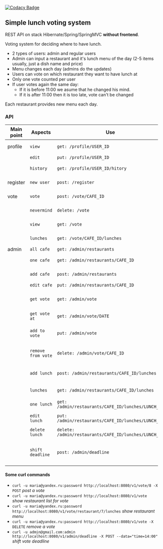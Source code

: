 [![Codacy Badge](https://api.codacy.com/project/badge/Grade/cfa1ceff322a4b9391889256a906defe)](https://www.codacy.com/app/nameless-cat/votemeal?utm_source=github.com&amp;utm_medium=referral&amp;utm_content=nameless-cat/votemeal&amp;utm_campaign=Badge_Grade)

## Simple lunch voting system

REST API on stack Hibernate/Spring/SpringMVC **without frontend**.

Voting system for deciding where to have lunch.

 * 2 types of users: admin and regular users
 * Admin can input a restaurant and it's lunch menu of the day (2-5 items usually, just a dish name and price)
 * Menu changes each day (admins do the updates)
 * Users can vote on which restaurant they want to have lunch at
 * Only one vote counted per user
 * If user votes again the same day:
    - If it is before 11:00 we asume that he changed his mind.
    - If it is after 11:00 then it is too late, vote can't be changed

Each restaurant provides new menu each day.

### API

| Main point | Aspects | Use | Explanation |
|------------|---------|---------|-------------|
| profile    | `view`  | `get: /profile/USER_ID` | *Access user profile* |
|            | `edit`  | `put: /profile/USER_ID` | *...and edit*|
|            | `history` | `get: /profile/USER_ID/hitory`| *Shows user vote history*|
| register   | `new user` | `post: /register` | *Register new user* |
| vote       | `vote` | `post: /vote/CAFE_ID` | *Voting for cafe with id* |
|            | `nevermind` | `delete: /vote` | *Remove vote* |
|            | `view`  | `get: /vote` | *Get cafe list for today* |
|            | `lunches` | `get: /vote/CAFE_ID/lunches` | *Get lunch list for cafe* |
| admin      | `all cafe` | `get: /admin/restaurants` | *Get all cafe* |
|            | `one cafe` | `get: /admin/restaurants/CAFE_ID` | *Get one cafe* |
|            | `add cafe` | `post: /admin/restaurants` | *Create new cafe* |
|            | `edit cafe`| `put: /admin/restaurants/CAFE_ID` | *Edit cafe* |
|            | `get vote` | `get: /admin/vote` | *Show vote list for today* |
|            | `get vote at`| `get: /admin/vote/DATE` | *Show vote list at date* |
|            | `add to vote`| `put: /admin/vote` | *Adding cafe list to vote for today* |
|            | `remove from vote` | `delete: /admin/vote/CAFE_ID` | *Removing cafe from vote* |
|            | `add lunch` | `post: /admin/restaurants/CAFE_ID/lunches` | *Add lunch to cafe menu* |
|            | `lunches` | `get: /admin/restaurants/CAFE_ID/lunches` | *Show cafe menu* |
|            | `one lunch` | `get: /admin/restaurants/CAFE_ID/lunches/LUNCH_ID`| *Show one menu row* |
|            | `edit lunch`| `put: /admin/restaurants/CAFE_ID/lunches/LUNCH_ID`| *Edit one menu row* |
|            | `delete lunch` | `delete: /admin/restaurants/CAFE_ID/lunches/LUNCH_ID` | *Delete one menu row* |
|            | `shift deadline` | `post: /admin/deadline` | *Change current vote deadline time* |

#### Some curl commands

- `curl -u maria@yandex.ru:password http://localhost:8080/v1/vote/8 -X POST` 								*post a vote*
- `curl -u maria@yandex.ru:password http://localhost:8080/v1/vote` 											*show restaurant list for vote*
- `curl -u maria@yandex.ru:password http://localhost:8080/v1/vote/restaurant/7/lunches`  					*show restaurant menu*
- `curl -u maria@yandex.ru:password http://localhost:8080/v1/vote -X DELETE`								*remove a vote*
- `curl -u admin@gmail.com:admin http://localhost:8080/v1/admin/deadline -X POST --data="time=14:00"` 		*shift vote deadline*